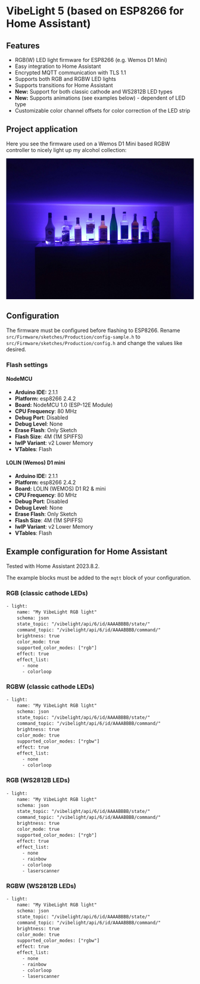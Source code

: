 # VibeLight 5 (based on ESP8266 for Home Assistant)

## Features

- RGB(W) LED light firmware for ESP8266 (e.g. Wemos D1 Mini)
- Easy integration to Home Assistant
- Encrypted MQTT communication with TLS 1.1
- Supports both RGB and RGBW LED lights
- Supports transitions for Home Assistant
- **New:** Support for both classic cathode and WS2812B LED types
- **New:** Supports animations (see examples below) - dependent of LED type
- Customizable color channel offsets for color correction of the LED strip

## Project application

Here you see the firmware used on a Wemos D1 Mini based RGBW controller to nicely light up my alcohol collection:

<img alt="VibeLight 5.0 nicely lights up my alcohol collection" src="https://github.com/bastianraschke/vibelight-5-homeassistant-rgbw/blob/master/projectcover.jpg" width="650">

## Configuration

The firmware must be configured before flashing to ESP8266. Rename `src/Firmware/sketches/Production/config-sample.h` to `src/Firmware/sketches/Production/config.h` and change the values like desired.

### Flash settings

#### NodeMCU

* **Arduino IDE:** 2.1.1
* **Platform:** esp8266 2.4.2
* **Board:** NodeMCU 1.0 (ESP-12E Module)
* **CPU Frequency**: 80 MHz
* **Debug Port**: Disabled
* **Debug Level**: None
* **Erase Flash**: Only Sketch
* **Flash Size**: 4M (1M SPIFFS)
* **IwIP Variant**: v2 Lower Memory
* **VTables**: Flash

#### LOLIN (Wemos) D1 mini

* **Arduino IDE:** 2.1.1
* **Platform:** esp8266 2.4.2
* **Board:** LOLIN (WEMOS) D1 R2 & mini
* **CPU Frequency**: 80 MHz
* **Debug Port**: Disabled
* **Debug Level**: None
* **Erase Flash**: Only Sketch
* **Flash Size**: 4M (1M SPIFFS)
* **IwIP Variant**: v2 Lower Memory
* **VTables**: Flash

## Example configuration for Home Assistant

Tested with Home Assistant 2023.8.2.

The example blocks must be added to the `mqtt` block of your configuration.

### RGB (classic cathode LEDs)

    - light:
        name: "My VibeLight RGB light"
        schema: json
        state_topic: "/vibelight/api/6/id/AAAABBBB/state/"
        command_topic: "/vibelight/api/6/id/AAAABBBB/command/"
        brightness: true
        color_mode: true
        supported_color_modes: ["rgb"]
        effect: true
        effect_list:
          - none
          - colorloop

### RGBW (classic cathode LEDs)

    - light:
        name: "My VibeLight RGB light"
        schema: json
        state_topic: "/vibelight/api/6/id/AAAABBBB/state/"
        command_topic: "/vibelight/api/6/id/AAAABBBB/command/"
        brightness: true
        color_mode: true
        supported_color_modes: ["rgbw"]
        effect: true
        effect_list:
          - none
          - colorloop

### RGB (WS2812B LEDs)

    - light:
        name: "My VibeLight RGB light"
        schema: json
        state_topic: "/vibelight/api/6/id/AAAABBBB/state/"
        command_topic: "/vibelight/api/6/id/AAAABBBB/command/"
        brightness: true
        color_mode: true
        supported_color_modes: ["rgb"]
        effect: true
        effect_list:
          - none
          - rainbow
          - colorloop
          - laserscanner

### RGBW (WS2812B LEDs)

    - light:
        name: "My VibeLight RGB light"
        schema: json
        state_topic: "/vibelight/api/6/id/AAAABBBB/state/"
        command_topic: "/vibelight/api/6/id/AAAABBBB/command/"
        brightness: true
        color_mode: true
        supported_color_modes: ["rgbw"]
        effect: true
        effect_list:
          - none
          - rainbow
          - colorloop
          - laserscanner

